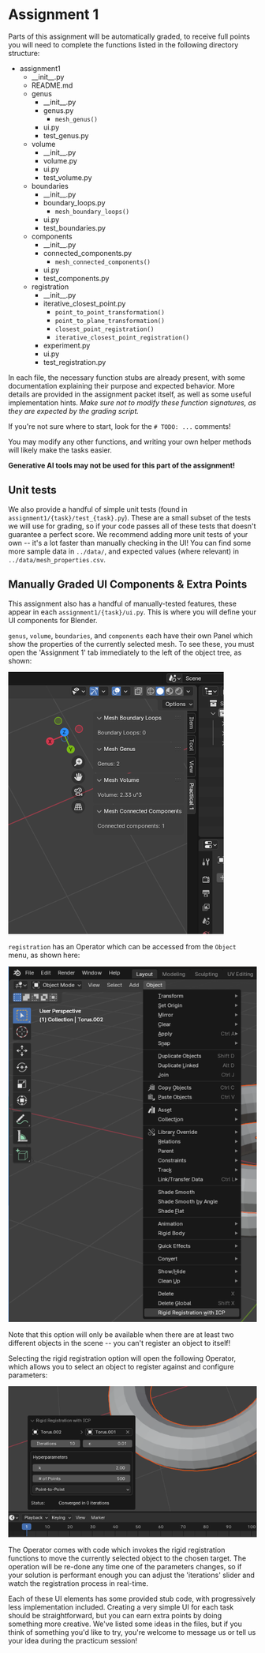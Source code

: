 # Assignment 1

Parts of this assignment will be automatically graded, to receive full points you will need to complete the functions listed in the following directory structure:

- assignment1
    - \_\_init\_\_.py
    - README.md
    - genus
        - \_\_init\_\_.py
        - genus.py
            - `mesh_genus()`
        - ui.py
        - test_genus.py
    - volume
        - \_\_init\_\_.py
        - volume.py
        - ui.py
        - test_volume.py
    - boundaries
        - \_\_init\_\_.py
        - boundary_loops.py
            - `mesh_boundary_loops()`
        - ui.py
        - test_boundaries.py
    - components
        - \_\_init\_\_.py
        - connected_components.py
            - `mesh_connected_components()`
        - ui.py
        - test_components.py
    - registration
        - \_\_init\_\_.py
        - iterative_closest_point.py
            - `point_to_point_transformation()`
            - `point_to_plane_transformation()`
            - `closest_point_registration()`
            - `iterative_closest_point_registration()`
        - experiment.py
        - ui.py
        - test_registration.py

In each file, the necessary function stubs are already present, with some documentation explaining their purpose and expected behavior. More details are provided in the assignment packet itself, as well as some useful implementation hints.
_Make sure not to modify these function signatures, as they are expected by the grading script._

If you're not sure where to start, look for the `# TODO: ...` comments!

You may modify any other functions, and writing your own helper methods will likely make the tasks easier.

**Generative AI tools may not be used for this part of the assignment!**

## Unit tests

We also provide a handful of simple unit tests (found in `assignment1/{task}/test_{task}.py`). These are a small subset of the tests we will use for grading, so if your code passes all of these tests that doesn't guarantee a perfect score. We recommend adding more unit tests of your own -- it's a lot faster than manually checking in the UI! You can find some more sample data in `../data/`, and expected values (where relevant) in `../data/mesh_properties.csv`.

## Manually Graded UI Components & Extra Points

This assignment also has a handful of manually-tested features, these appear in each `assignment1/{task}/ui.py`. This is where you will define your UI components for Blender.

`genus`, `volume`, `boundaries`, and `components` each have their own Panel which show the properties of the currently selected mesh. To see these, you must open the 'Assignment 1' tab immediately to the left of the object tree, as shown:

![Panels for Genus, Volume, etc. appear on the right.](screenshots/panels.png)

`registration` has an Operator which can be accessed from the `Object` menu, as shown here:

![Rigid Registration is accessed from the Object menu.](screenshots/menu.png)

Note that this option will only be available when there are at least two different objects in the scene -- you can't register an object to itself!

Selecting the rigid registration option will open the following Operator, which allows you to select an object to register against and configure parameters:

![The Rigid Registration operator provides configuration options for ICP.](screenshots/operator.png)

The Operator comes with code which invokes the rigid registration functions to move the currently selected object to the chosen target. The operation will be re-done any time one of the parameters changes, so if your solution is performant enough you can adjust the 'iterations' slider and watch the registration process in real-time.

Each of these UI elements has some provided stub code, with progressively less implementation included. Creating a very simple UI for each task should be straightforward, but you can earn extra points by doing something more creative. We've listed some ideas in the files, but if you think of something you'd like to try, you're welcome to message us or tell us your idea during the practicum session!